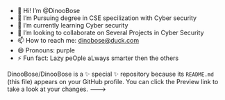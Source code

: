 - 👋 Hi! I’m @DinooBose
- 👀 I’m Pursuing degree in CSE specilization with Cyber security 
- 🌱 I’m currently learning Cyber security
- 💞️ I’m looking to collaborate on Several Projects in Cyber Security
- 📫 How to reach me: dinobose@duck.com
- 😄 Pronouns: purple
- ⚡ Fun fact: Lazy peOple aLways smarter then the others

DinooBose/DinooBose is a ✨ special ✨ repository because its `README.md` (this file) appears on your GitHub profile.
You can click the Preview link to take a look at your changes.
--->
